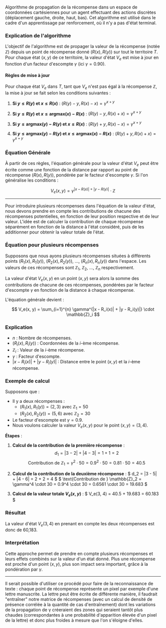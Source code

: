 Algorithme de propagation de la récompense dans un espace de coordonnées cartésiennes pour un agent effectuant des actions discrètes (déplacement gauche, droite, haut, bas). Cet algorithme est utilisé dans le cadre d'un apprentissage par renforcement, où il n'y a pas d'état terminal.

### Explication de l'algorithme

L'objectif de l'algorithme est de propager la valeur de la récompense (notée $\mathbb{Z}$) depuis un point de récompense donné $(R(x), R(y))$ sur tout le territoire $T$. Pour chaque état $(x, y)$ de ce territoire, la valeur d'état $V_e$ est mise à jour en fonction d'un facteur d'escompte $\gamma$ (ici $\gamma = 0.90$).

#### Règles de mise à jour

Pour chaque état $V_e$ dans $T$, tant que $V_e$ n'est pas égal à la récompense $\mathbb{Z}$, la mise à jour se fait selon les conditions suivantes :

1. **Si $y \leq R(y)$ et $x \leq R(x)$** :
   $(R(y) - y, R(x) - x) = \gamma^{x+y}$

2. **Si $y \leq R(y)$ et $x \leq \text{argmax}(x) - R(x)$** :
   $(R(y) - y, R(x) + x) = \gamma^{x+y}$

3. **Si $y \leq \text{argmax}(y) - R(y)$ et $x \leq R(x)$** :
   $(R(y) + y, R(x) - x) = \gamma^{x+y}$

4. **Si $y \leq \text{argmax}(y) - R(y)$ et $x \leq \text{argmax}(x) - R(x)$** :
   $(R(y) + y, R(x) + x) = \gamma^{x+y}$

### Équation Générale

À partir de ces règles, l'équation générale pour la valeur d'état $V_e$ peut être écrite comme une fonction de la distance par rapport au point de récompense $(R(x), R(y))$, pondérée par le facteur d'escompte $\gamma$. Si l'on généralise les conditions :

$$
V_e(x, y) = \gamma^{|x - R(x)| + |y - R(y)|} \cdot \mathbb{Z}
$$

***

Pour introduire plusieurs récompenses dans l'équation de la valeur d'état, nous devons prendre en compte les contributions de chacune des récompenses potentielles, en fonction de leur position respective et de leur valeur. L'idée est de calculer la contribution de chaque récompense séparément en fonction de la distance à l'état considéré, puis de les additionner pour obtenir la valeur totale de l'état.

### Équation pour plusieurs récompenses

Supposons que nous ayons plusieurs récompenses situées à différents points $(R_1(x), R_1(y))$, $(R_2(x), R_2(y))$, ..., $(R_n(x), R_n(y))$ dans l'espace. Les valeurs de ces récompenses sont $\mathbb{Z}_1$, $\mathbb{Z}_2$, ..., $\mathbb{Z}_n$ respectivement.

La valeur d'état $V_e(x, y)$ en un point $(x, y)$ sera alors la somme des contributions de chacune de ces récompenses, pondérées par le facteur d'escompte $\gamma$ en fonction de la distance à chaque récompense.

L'équation générale devient :

$$
V_e(x, y) = \sum_{i=1}^{n} \gamma^{|x - R_i(x)| + |y - R_i(y)|} \cdot \mathbb{Z}_i
$$

### Explication

- $n$ : Nombre de récompenses.
- $(R_i(x), R_i(y))$ : Coordonnées de la $i$-ème récompense.
- $\mathbb{Z}_i$ : Valeur de la $i$-ème récompense.
- $\gamma$ : Facteur d'escompte.
- $|x - R_i(x)| + |y - R_i(y)|$ : Distance entre le point $(x, y)$ et la $i$-ème récompense.

### Exemple de calcul

Supposons que :
- Il y a deux récompenses : 
  - $(R_1(x), R_1(y)) = (2, 3)$ avec $\mathbb{Z}_1 = 50$
  - $(R_2(x), R_2(y)) = (5, 6)$ avec $\mathbb{Z}_2 = 30$
- Le facteur d'escompte est $\gamma = 0.9$.
- Nous voulons calculer la valeur $V_e(x, y)$ pour le point $(x, y) = (3, 4)$.

**Étapes** :

1. **Calcul de la contribution de la première récompense** :
   $$
   d_1 = |3 - 2| + |4 - 3| = 1 + 1 = 2
$$
   $$
   \text{Contribution de } \mathbb{Z}_1 = \gamma^2 \cdot 50 = 0.9^2 \cdot 50 = 0.81 \cdot 50 = 40.5
$$

2. **Calcul de la contribution de la deuxième récompense** :
   $
   d_2 = |3 - 5| + |4 - 6| = 2 + 2 = 4
$
   $
   \text{Contribution de } \mathbb{Z}_2 = \gamma^4 \cdot 30 = 0.9^4 \cdot 30 = 0.6561 \cdot 30 = 19.683
$

3. **Calcul de la valeur totale $V_e(x, y)$** :
   $
   V_e(3, 4) = 40.5 + 19.683 = 60.183
$

### Résultat

La valeur d'état $V_e(3, 4)$ en prenant en compte les deux récompenses est donc de 60,183.

### Interprétation

Cette approche permet de prendre en compte plusieurs récompenses et leurs effets combinés sur la valeur d'un état donné. Plus une récompense est proche d'un point $(x, y)$, plus son impact sera important, grâce à la pondération par $\gamma$.

***

Il serait possible d'utiliser ce procédé pour faire de la reconnaissance de texte : chaque point de récompense représente un pixel par exemple d'une lettre manuscrite. La lettre peut être écrite de différente manière, il faudrait "entraîner" notre matrice de récompenses (avec un calcul de densité de présence corrélée à la quantité de cas d'entraînement) dont les variations de la propagation de γ créeraient des zones qui seraient tantôt plus chaudes (correspondantes à une probabilité d'apparition élevée d'un pixel de la lettre) et donc plus froides à mesure que l'on s'éloigne d'elles.

